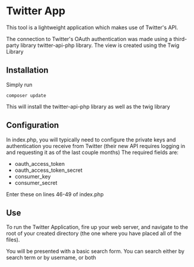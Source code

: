  **Twitter App**
 =====================
 This tool is a lightweight application which makes use of Twitter's API.
                                          
 The connection to Twitter's OAuth authentication was made using a third-party library twitter-api-php library.
 The view is created using the Twig Library
              
                     
**Installation**
--
                     
Simply run 
                     
    composer update
                     
This will install the twitter-api-php library as well as the twig library
                     
Configuration
--
In index.php, you will typically need to configure the private keys and authentication you receive from
Twitter (their new API requires logging in and requesting it as of the last couple months)
The required fields are:
- oauth_access_token
- oauth_access_token_secret
- consumer_key
- consumer_secret
                     
Enter these on lines 46-49 of index.php
                     
                                         
**Use**
---
To run the Twitter Application, fire up your web server, and navigate to the root of your created directory (the one where you have placed all of the files).
                     
You will be presented with a basic search form.  You can search either by search term or by username, or both
                     
                        
                        
                     
